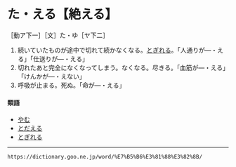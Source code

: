 # た・える【絶える】

［動ア下一］［文］た・ゆ［ヤ下二］

1. 続いていたものが途中で切れて続かなくなる。[とぎれる](とぎれる（途切れる／跡切れる）)。「人通りが―・える」「仕送りが―・える」
2. 切れたあと完全になくなってしまう。なくなる。尽きる。「血筋が―・える」「けんかが―・えない」
3. 呼吸が止まる。死ぬ。「命が―・える」
    

#### 類語

-   [やむ](https://dictionary.goo.ne.jp/word/%E6%AD%A2%E3%82%80_%28%E3%82%84%E3%82%80%29/#jn-223257)
-   [とだえる](https://dictionary.goo.ne.jp/word/%E9%80%94%E7%B5%B6%E3%81%88%E3%82%8B/#jn-159110)
-   [とぎれる](https://dictionary.goo.ne.jp/word/%E9%80%94%E5%88%87%E3%82%8C%E3%82%8B/#jn-157780)

---
`https://dictionary.goo.ne.jp/word/%E7%B5%B6%E3%81%88%E3%82%8B/`